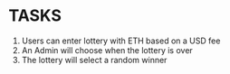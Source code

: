 # TASKS

1. Users can enter lottery with ETH based on a USD fee
2. An Admin will choose when the lottery is over
3. The lottery will select a random winner
